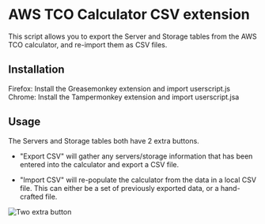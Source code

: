 # AWS TCO Calculator CSV extension

This script allows you to export the Server and Storage tables from the AWS TCO calculator, and re-import them as CSV files.

## Installation

Firefox: Install the Greasemonkey extension and import userscript.js
Chrome: Install the Tampermonkey extension and import userscript.jsa

## Usage

The Servers and Storage tables both have 2 extra buttons. 

* "Export CSV" will gather any servers/storage information that has been entered into the calculator and export a CSV file.

* "Import CSV" will re-populate the calculator from the data in a local CSV file. This can either be a set of previously exported data, or a hand-crafted file.

![Two extra button](https://github.com/elmundio87/aws-tco-calculator-csv-import-export/preview.png "Preview")